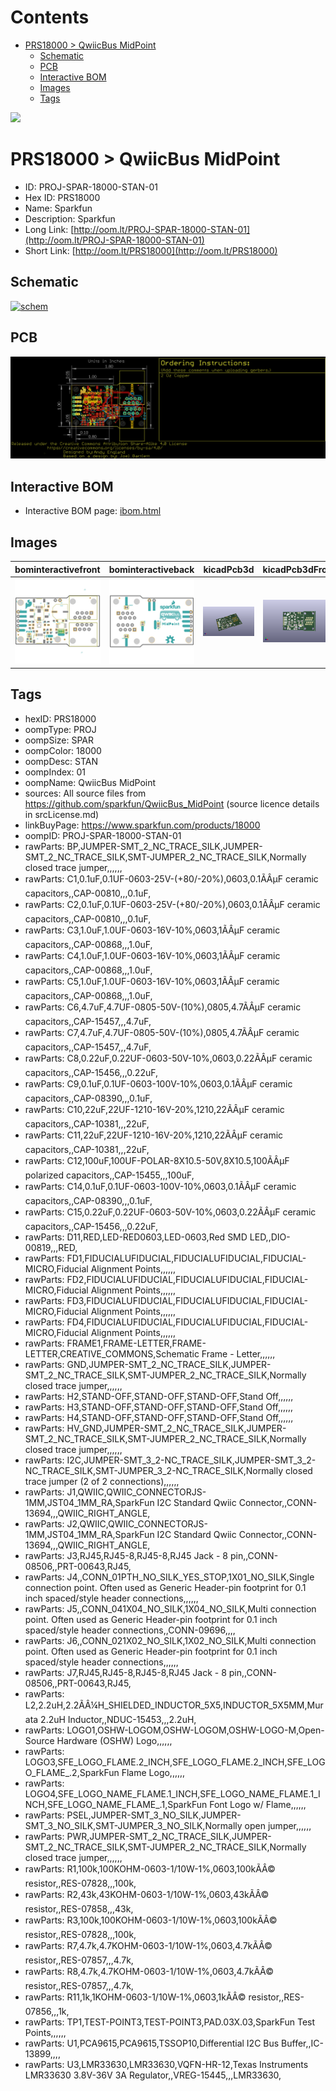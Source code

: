 



Contents
========

* [PRS18000 > QwiicBus MidPoint](#prs18000--qwiicbus-midpoint)
	* [Schematic](#schematic)
	* [PCB](#pcb)
	* [Interactive BOM](#interactive-bom)
	* [Images](#images)
	* [Tags](#tags)
  
![][im]
# PRS18000 > QwiicBus MidPoint

- ID: PROJ-SPAR-18000-STAN-01
- Hex ID: PRS18000
- Name: Sparkfun
- Description: Sparkfun
- Long Link: [http://oom.lt/PROJ-SPAR-18000-STAN-01](http://oom.lt/PROJ-SPAR-18000-STAN-01)
- Short Link: [http://oom.lt/PRS18000](http://oom.lt/PRS18000)

## Schematic
  
[![schem](eagleSchemImage.png)](eagleSchemImage.png)
## PCB
  
[![pcb](eagleImage.png)](eagleImage.png)
## Interactive BOM

- Interactive BOM page: [ibom.html](https://htmlpreview.github.io/?https://github.com/oomlout/oomlout_OOMP_projects/blob/main/PROJ-SPAR-18000-STAN-01/kicad/bom/ibom.html)

## Images
  
  

|bominteractivefront|bominteractiveback|kicadPcb3d|kicadPcb3dFront|kicadPcb3dBack|eagleImage|eagleSchemImage|pcbdraw|pcbdrawback|
| :---: | :---: | :---: | :---: | :---: | :---: | :---: | :---: | :---: |
|[![bominteractivefront](bomFront_140.png)](bomFront.png)|[![bominteractiveback](bomBack_140.png)](bomBack.png)|[![kicadPcb3d](kicadPcb3d_140.png)](kicadPcb3d.png)|[![kicadPcb3dFront](kicadPcb3dFront_140.png)](kicadPcb3dFront.png)|[![kicadPcb3dBack](kicadPcb3dBack_140.png)](kicadPcb3dBack.png)|[![eagleImage](eagleImage_140.png)](eagleImage.png)|[![eagleSchemImage](eagleSchemImage_140.png)](eagleSchemImage.png)|[![pcbdraw](pcbdraw_140.png)](pcbdraw.png)|[![pcbdrawback](pcbdrawBack_140.png)](pcbdrawBack.png)|

## Tags

- hexID: PRS18000
- oompType: PROJ
- oompSize: SPAR
- oompColor: 18000
- oompDesc: STAN
- oompIndex: 01
- oompName: QwiicBus MidPoint
- sources: All source files from https://github.com/sparkfun/QwiicBus_MidPoint (source licence details in srcLicense.md)
- linkBuyPage: https://www.sparkfun.com/products/18000
- oompID: PROJ-SPAR-18000-STAN-01
- rawParts: BP,JUMPER-SMT_2_NC_TRACE_SILK,JUMPER-SMT_2_NC_TRACE_SILK,SMT-JUMPER_2_NC_TRACE_SILK,Normally closed trace jumper,,,,,,
- rawParts: C1,0.1uF,0.1UF-0603-25V-(+80/-20%),0603,0.1ÃÂµF ceramic capacitors,,CAP-00810,,,0.1uF,
- rawParts: C2,0.1uF,0.1UF-0603-25V-(+80/-20%),0603,0.1ÃÂµF ceramic capacitors,,CAP-00810,,,0.1uF,
- rawParts: C3,1.0uF,1.0UF-0603-16V-10%,0603,1ÃÂµF ceramic capacitors,,CAP-00868,,,1.0uF,
- rawParts: C4,1.0uF,1.0UF-0603-16V-10%,0603,1ÃÂµF ceramic capacitors,,CAP-00868,,,1.0uF,
- rawParts: C5,1.0uF,1.0UF-0603-16V-10%,0603,1ÃÂµF ceramic capacitors,,CAP-00868,,,1.0uF,
- rawParts: C6,4.7uF,4.7UF-0805-50V-(10%),0805,4.7ÃÂµF ceramic capacitors,,CAP-15457,,,4.7uF,
- rawParts: C7,4.7uF,4.7UF-0805-50V-(10%),0805,4.7ÃÂµF ceramic capacitors,,CAP-15457,,,4.7uF,
- rawParts: C8,0.22uF,0.22UF-0603-50V-10%,0603,0.22ÃÂµF ceramic capacitors,,CAP-15456,,,0.22uF,
- rawParts: C9,0.1uF,0.1UF-0603-100V-10%,0603,0.1ÃÂµF ceramic capacitors,,CAP-08390,,,0.1uF,
- rawParts: C10,22uF,22UF-1210-16V-20%,1210,22ÃÂµF ceramic capacitors,,CAP-10381,,,22uF,
- rawParts: C11,22uF,22UF-1210-16V-20%,1210,22ÃÂµF ceramic capacitors,,CAP-10381,,,22uF,
- rawParts: C12,100uF,100UF-POLAR-8X10.5-50V,8X10.5,100ÃÂµF polarized capacitors,,CAP-15455,,,100uF,
- rawParts: C14,0.1uF,0.1UF-0603-100V-10%,0603,0.1ÃÂµF ceramic capacitors,,CAP-08390,,,0.1uF,
- rawParts: C15,0.22uF,0.22UF-0603-50V-10%,0603,0.22ÃÂµF ceramic capacitors,,CAP-15456,,,0.22uF,
- rawParts: D11,RED,LED-RED0603,LED-0603,Red SMD LED,,DIO-00819,,,RED,
- rawParts: FD1,FIDUCIALUFIDUCIAL,FIDUCIALUFIDUCIAL,FIDUCIAL-MICRO,Fiducial Alignment Points,,,,,,
- rawParts: FD2,FIDUCIALUFIDUCIAL,FIDUCIALUFIDUCIAL,FIDUCIAL-MICRO,Fiducial Alignment Points,,,,,,
- rawParts: FD3,FIDUCIALUFIDUCIAL,FIDUCIALUFIDUCIAL,FIDUCIAL-MICRO,Fiducial Alignment Points,,,,,,
- rawParts: FD4,FIDUCIALUFIDUCIAL,FIDUCIALUFIDUCIAL,FIDUCIAL-MICRO,Fiducial Alignment Points,,,,,,
- rawParts: FRAME1,FRAME-LETTER,FRAME-LETTER,CREATIVE_COMMONS,Schematic Frame - Letter,,,,,,
- rawParts: GND\,JUMPER-SMT_2_NC_TRACE_SILK,JUMPER-SMT_2_NC_TRACE_SILK,SMT-JUMPER_2_NC_TRACE_SILK,Normally closed trace jumper,,,,,,
- rawParts: H2,STAND-OFF,STAND-OFF,STAND-OFF,Stand Off,,,,,,
- rawParts: H3,STAND-OFF,STAND-OFF,STAND-OFF,Stand Off,,,,,,
- rawParts: H4,STAND-OFF,STAND-OFF,STAND-OFF,Stand Off,,,,,,
- rawParts: HV_GND,JUMPER-SMT_2_NC_TRACE_SILK,JUMPER-SMT_2_NC_TRACE_SILK,SMT-JUMPER_2_NC_TRACE_SILK,Normally closed trace jumper,,,,,,
- rawParts: I2C,JUMPER-SMT_3_2-NC_TRACE_SILK,JUMPER-SMT_3_2-NC_TRACE_SILK,SMT-JUMPER_3_2-NC_TRACE_SILK,Normally closed trace jumper (2 of 2 connections),,,,,,
- rawParts: J1,QWIIC,QWIIC_CONNECTORJS-1MM,JST04_1MM_RA,SparkFun I2C Standard Qwiic Connector,,CONN-13694,,,QWIIC_RIGHT_ANGLE,
- rawParts: J2,QWIIC,QWIIC_CONNECTORJS-1MM,JST04_1MM_RA,SparkFun I2C Standard Qwiic Connector,,CONN-13694,,,QWIIC_RIGHT_ANGLE,
- rawParts: J3,RJ45,RJ45-8,RJ45-8,RJ45 Jack - 8 pin,,CONN-08506,,PRT-00643,RJ45,
- rawParts: J4,,CONN_01PTH_NO_SILK_YES_STOP,1X01_NO_SILK,Single connection point. Often used as Generic Header-pin footprint for 0.1 inch spaced/style header connections,,,,,,
- rawParts: J5,,CONN_041X04_NO_SILK,1X04_NO_SILK,Multi connection point. Often used as Generic Header-pin footprint for 0.1 inch spaced/style header connections,,CONN-09696,,,,
- rawParts: J6,,CONN_021X02_NO_SILK,1X02_NO_SILK,Multi connection point. Often used as Generic Header-pin footprint for 0.1 inch spaced/style header connections,,,,,,
- rawParts: J7,RJ45,RJ45-8,RJ45-8,RJ45 Jack - 8 pin,,CONN-08506,,PRT-00643,RJ45,
- rawParts: L2,2.2uH,2.2ÃÂ¼H_SHIELDED_INDUCTOR_5X5,INDUCTOR_5X5MM,Murata 2.2uH Inductor,,NDUC-15453,,,2.2uH,
- rawParts: LOGO1,OSHW-LOGOM,OSHW-LOGOM,OSHW-LOGO-M,Open-Source Hardware (OSHW) Logo,,,,,,
- rawParts: LOGO3,SFE_LOGO_FLAME.2_INCH,SFE_LOGO_FLAME.2_INCH,SFE_LOGO_FLAME_.2,SparkFun Flame Logo,,,,,,
- rawParts: LOGO4,SFE_LOGO_NAME_FLAME.1_INCH,SFE_LOGO_NAME_FLAME.1_INCH,SFE_LOGO_NAME_FLAME_.1,SparkFun Font Logo w/ Flame,,,,,,
- rawParts: PSEL,JUMPER-SMT_3_NO_SILK,JUMPER-SMT_3_NO_SILK,SMT-JUMPER_3_NO_SILK,Normally open jumper,,,,,,
- rawParts: PWR,JUMPER-SMT_2_NC_TRACE_SILK,JUMPER-SMT_2_NC_TRACE_SILK,SMT-JUMPER_2_NC_TRACE_SILK,Normally closed trace jumper,,,,,,
- rawParts: R1,100k,100KOHM-0603-1/10W-1%,0603,100kÃÂ© resistor,,RES-07828,,,100k,
- rawParts: R2,43k,43KOHM-0603-1/10W-1%,0603,43kÃÂ© resistor,,RES-07858,,,43k,
- rawParts: R3,100k,100KOHM-0603-1/10W-1%,0603,100kÃÂ© resistor,,RES-07828,,,100k,
- rawParts: R7,4.7k,4.7KOHM-0603-1/10W-1%,0603,4.7kÃÂ© resistor,,RES-07857,,,4.7k,
- rawParts: R8,4.7k,4.7KOHM-0603-1/10W-1%,0603,4.7kÃÂ© resistor,,RES-07857,,,4.7k,
- rawParts: R11,1k,1KOHM-0603-1/10W-1%,0603,1kÃÂ© resistor,,RES-07856,,,1k,
- rawParts: TP1,TEST-POINT3,TEST-POINT3,PAD.03X.03,SparkFun Test Points,,,,,,
- rawParts: U1,PCA9615,PCA9615,TSSOP10,Differential I2C Bus Buffer,,IC-13899,,,,
- rawParts: U3,LMR33630,LMR33630,VQFN-HR-12,Texas Instruments LMR33630 3.8V-36V 3A Regulator,,VREG-15445,,,LMR33630,



[im]: kicadPcb3d_450.png
